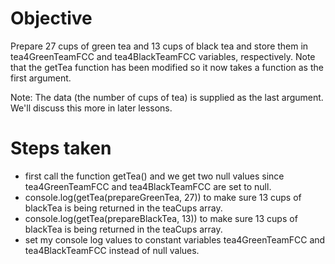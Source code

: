 # Objective

Prepare 27 cups of green tea and 13 cups of black tea and store them in tea4GreenTeamFCC and tea4BlackTeamFCC variables, respectively. Note that the getTea function has been modified so it now takes a function as the first argument.

Note: The data (the number of cups of tea) is supplied as the last argument. We'll discuss this more in later lessons.

# Steps taken
- first call the function getTea() and we get two null values since tea4GreenTeamFCC and tea4BlackTeamFCC are set to null.
- console.log(getTea(prepareGreenTea, 27)) to make sure 13 cups of blackTea is being returned in the teaCups array.
- console.log(getTea(prepareBlackTea, 13)) to make sure 13 cups of blackTea is being returned in the teaCups array.
- set my console log values to constant variables tea4GreenTeamFCC and tea4BlackTeamFCC instead of null values.
